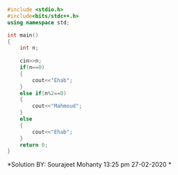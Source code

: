 ```cpp


#include <stdio.h>
#include<bits/stdc++.h>
using namespace std;

int main()
{   
    int n;
    
    cin>>n;
    if(n==0)
    {
        cout<<"Ehab";
    }
    else if(n%2==0)
    {
        cout<<"Mahmoud";
    }
    else
    {
        cout<<"Ehab";
    }
    return 0;
}
```
*Solution BY:
Sourajeet Mohanty
13:25 pm
27-02-2020
*

